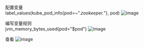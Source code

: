 配置变量  
label_values(kube_pod_info{pod=~".*zookeeper.*"}, pod)
![image](https://github.com/mykubernetes/linux-install/blob/master/image/grafana6.png)

编写变量规则  
jvm_memory_bytes_used{pod="$pod"}
![image](https://github.com/mykubernetes/linux-install/blob/master/image/grafana7.png)

查看
![image](https://github.com/mykubernetes/linux-install/blob/master/image/grafana8.png)
